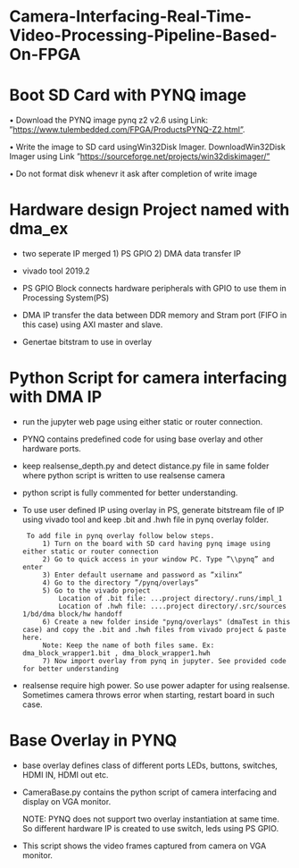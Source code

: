 # Camera-Interfacing-Real-Time-Video-Processing-Pipeline-Based-On-FPGA
#  Boot SD Card with PYNQ image
• Download the PYNQ image pynq z2 v2.6 using Link: ”https://www.tulembedded.com/FPGA/ProductsPYNQ-Z2.html”.

• Write the image to SD card usingWin32Disk Imager. DownloadWin32Disk Imager using Link ”https://sourceforge.net/projects/win32diskimager/”

• Do not format disk whenevr it ask after completion of write image

# Hardware design Project  named with dma_ex

- two seperate IP merged 1) PS GPIO 2) DMA data transfer IP

- vivado tool 2019.2
- PS GPIO Block connects hardware peripherals with GPIO to use them in Processing System(PS)
- DMA IP transfer the data between DDR memory and Stram port (FIFO in this case) using AXI master and slave.
- Genertae bitstram to use in overlay


# Python Script for camera interfacing with DMA IP

- run the jupyter web page using either static or router connection.

 - PYNQ contains predefined code for using base overlay and other hardware ports. 

 - keep realsense_depth.py and detect distance.py file in same folder where python script is written to use realsense camera

 - python script is fully commented for better understanding. 

 - To use user defined IP using overlay in PS, generate bitstream file of IP using vivado tool and keep .bit and .hwh file in pynq overlay folder.
 
		To add file in pynq overlay follow below steps.
			1) Turn on the board with SD card having pynq image using either static or router connection
			2) Go to quick access in your window PC. Type ”\\pynq” and enter 
			3) Enter default username and password as ”xilinx”
			4) Go to the directory ”/pynq/overlays” 
			5) Go to the vivado project 
				Location of .bit file: ...project directory/.runs/impl_1 
				Location of .hwh file: ....project directory/.src/sources 1/bd/dma block/hw handoff
			6) Create a new folder inside "pynq/overlays" (dmaTest in this case) and copy the .bit and .hwh files from vivado project & paste here.
			Note: Keep the name of both files same. Ex: dma_block_wrapper1.bit , dma_block_wrapper1.hwh
			7) Now import overlay from pynq in jupyter. See provided code for better understanding
- realsense require high power. So use power adapter for using realsense. Sometimes camera throws error when starting, restart board in such case.

# Base Overlay in PYNQ
- base overlay defines class of different ports LEDs, buttons, switches, HDMI IN, HDMI out etc.
- CameraBase.py contains the python script of camera interfacing and display on VGA monitor.

	NOTE: PYNQ does not support two overlay instantiation at same time. So different hardware IP is created to use switch, leds using PS GPIO.
- This script shows the video frames captured from camera on VGA monitor.
